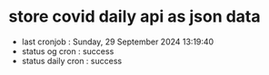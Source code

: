 # store covid daily api as json data

- last cronjob : Sunday, 29 September 2024 13:19:40
- status og cron : success
- status daily cron : success
      
      